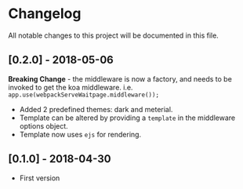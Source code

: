 # Changelog
All notable changes to this project will be documented in this file.

## [0.2.0] - 2018-05-06
**Breaking Change** - the middleware is now a factory, and needs to be invoked to get the koa middleware.
i.e. `app.use(webpackServeWaitpage.middleware());`
- Added 2 predefined themes: dark and meterial.
- Template can be altered by providing a `template` in the middleware options object.
- Template now uses `ejs` for rendering.

## [0.1.0] - 2018-04-30
- First version